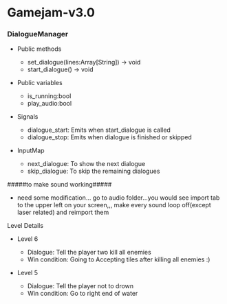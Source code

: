 # Gamejam-v3.0

### DialogueManager

- Public methods

  - set_dialogue(lines:Array[String]) -> void
  - start_dialogue() -> void

- Public variables

  - is_running:bool
  - play_audio:bool

- Signals

  - dialogue_start: Emits when start_dialogue is called
  - dialogue_stop: Emits when dialogue is finished or skipped

- InputMap
  - next_dialogue: To show the next dialogue
  - skip_dialogue: To skip the remaining dialogues

#####to make sound working#####

- need some modification... go to audio folder...you would see import tab to the upper left on your screen,,,
  make every sound loop off(except laser related) and reimport them

Level Details

- Level 6

  - Dialogue: Tell the player two kill all enemies
  - Win condition: Going to Accepting tiles after killing all enemies :)

- Level 5
  - Dialogue: Tell the player not to drown
  - Win condition: Go to right end of water
